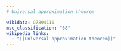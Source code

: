 ```yaml
---
# Universal approximation theorem

wikidata: Q7894110
msc_classification: "68"
wikipedia_links:
  - "[[Universal approximation theorem]]"
---
```


